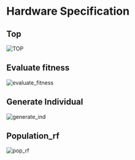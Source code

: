 # Hardware Specification
## Top
![TOP](https://user-images.githubusercontent.com/97605863/204489582-a0e5cab5-433e-42ad-8937-a69628f8f9f8.png)
## Evaluate fitness
![evaluate_fitness](https://user-images.githubusercontent.com/97605863/204489612-4de166cc-b8f7-4102-98f1-b1af7962c76e.png)
## Generate Individual
![generate_ind](https://user-images.githubusercontent.com/97605863/204489639-a21614ba-5bd7-4d74-b552-2622216cd5c8.png)
## Population_rf
![pop_rf](https://user-images.githubusercontent.com/97605863/204489664-2619f137-6410-4daf-96d3-d30d4c9e7ee9.png)
